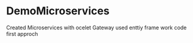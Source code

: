 # DemoMicroservices
Created Microservices with ocelet Gateway 
used enttiy frame work code first approch 
